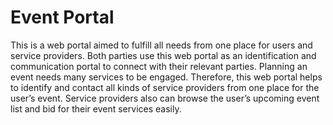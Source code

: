 # Event Portal

This is a web portal aimed to fulfill all needs from one place for users and service providers.
Both parties use this web portal as an identification and communication portal to connect
with their relevant parties. Planning an event needs many services to be engaged. Therefore,
this web portal helps to identify and contact all kinds of service providers from one place for
the user’s event. Service providers also can browse the user’s upcoming event list and bid for
their event services easily.
